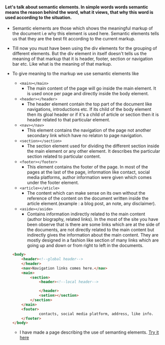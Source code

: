 #### Let's talk about semantic elements. In simple words words semantic means the reason behind the word, what it views, that why this word is used according to the situation. 

- Semantic elements are those which shows the meaningful markup of the document i.e why this element is used here. Semantic elements tells us that they are the best fit according to the current markup. 

- Till now you must have been using the div elements for the grouping of different elements. But the div element in itself doesn't tells us the meaning of that markup that it is header, footer, section or navigation bar etc. Like what is the meaning of that markup.

- To give meaning to the markup we use semantic elements like 
    - ```<main></main>```
        - The main content of the page will go inside the main element. It is used once per page and directly inside the body element.
    - ```<header></header>```
        - The header element contain the top part of the document like navigations, introductions etc. If its child of the body element then its gloal header or if it's a child of article or section then it is header related to that particular element.
    - ```<nav></nav>``` 
        - This element contains the navigation of the page not another secondary link which have no relaton to page navigation.
    - ```<section></section>```
        - The section element used for dividing the different section inside the main element or any other element. It describes the particular section related to particular content.
    - ```<footer></footer>```
        - This element contains the footer of the page. In most of the pages at the last of the page, information like contact, social media platforms, author information were given which comes under the footer element.
    -   ```<article></aticle>```
        - The content which can make sense on its own without the reference of the content on the document written inside the article element.(example : a blog post, an note, any disclaimer). 
    - ```<aside></aside>```
        - Contains information indirectly related to the main content (author biography, related links). In the most of the site you have been observe that is there are some links which are at the side of the documents, are not directly related to the main content but indirectly gives the information about the main content. They are mostly designed in a fashion like section of many links which are going up and down or from right to left in the documents.

    ```html
    <body>
        <header><!--global header-->
        </header>
        <nav>Navigation links comes here.</nav>
        <main>
            <section>
                <header><!--local header-->

                </header>
                <setion></section>
            </section>
        </main>
        <footer>
                contacts, social media platform, address, like info.
        </footer>
    </body>
    ```
    - I have made a page describing the use of semanting elements. [Try it here](./semantics.html)